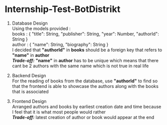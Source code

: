# Internship-Test-BotDistrikt

1. Database Design  
Using the models provided :  
books :
{ 
  "title": String,
  "publisher": String,
  "year": Number,
  "authorId": String
}  
author : {
  "name": String,
  "biography": String
}  
I decided that **"authorId"** in **books** should be a foreign key that refers to **"name"** in **author**  
***Trade-off:*** **"name"** in **author** has to be unique which means that there cant be 2 authors with the same name which is not true in real life

2. Backend Design  
For the reading of books from the database, use **"authorId"** to find so that the frontend is able to showcase the authors along with the books that is associated  

3. Frontend Design  
Arranged authors and books by earliest creation date and time because I feel that it is what most people would rather  
***Trade-off:*** latest creation of author or book would appear at the end 
